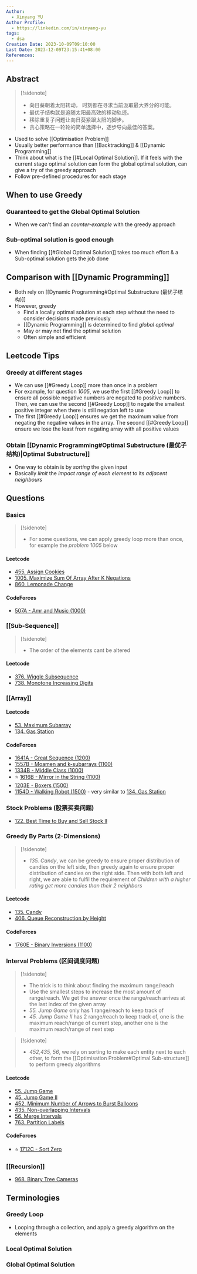 ```yaml
---
Author:
  - Xinyang YU
Author Profile:
  - https://linkedin.com/in/xinyang-yu
tags:
  - dsa
Creation Date: 2023-10-09T09:10:00
Last Date: 2023-12-09T23:15:41+08:00
References: 
---
```

## Abstract

>[!sidenote]
>- 向日葵朝着太阳转动， 时刻都在寻求当前汲取最大养分的可能。 
>- 最优子结构就是追随太阳最高效的移动轨迹。
>- 移除重复子问题让向日葵紧跟太阳的脚步。
>- 贪心策略在一轮轮的简单选择中，逐步导向最佳的答案。
- Used to solve [[Optimisation Problem]]
- Usually better performance than [[Backtracking]] & [[Dynamic Programming]]
- Think about what is the [[#Local Optimal Solution]]. If it feels with the current stage optimal solution can form the global optimal solution, can give a try of the greedy approach 
- Follow pre-defined procedures for each stage


## When to use Greedy
### Guaranteed to get the Global Optimal Solution
- When we can't find an *counter-example* with the greedy approach 
### Sub-optimal solution is good enough 
- When finding [[#Global Optimal Solution]] takes too much effort & a Sub-optimal solution gets the job done

## Comparison with [[Dynamic Programming]]
- Both rely on [[Dynamic Programming#Optimal Substructure (最优子结构)]]
- However, greedy
	- Find a locally optimal solution at each step without the need to consider decisions made previously
	- [[Dynamic Programming]] is determined to find *global optimal*
	- May or may not find the optimal solution
	- Often simple and efficient

## Leetcode Tips
### Greedy at different stages
- We can use [[#Greedy Loop]] more than once in a problem
- For example, for question *1005*, we use the first [[#Greedy Loop]] to ensure all possible negative numbers are negated to positive numbers. Then, we can use the second [[#Greedy Loop]] to negate the smallest positive integer when there is still negation left to use
- The first [[#Greedy Loop]] ensures we get the maximum value from negating the negative values in the array. The second [[#Greedy Loop]] ensure we lose the least from negating array with all positive values
### Obtain [[Dynamic Programming#Optimal Substructure (最优子结构)|Optimal Substructure]]
- One way to obtain is by *sorting* the given input
- Basically *limit* the *impact range of each element* to its *adjacent neighbours*

## Questions
### Basics 
>[!sidenote]
>- For some questions, we can apply greedy loop more than once, for example the *problem 1005* below

#### Leetcode
- [455. Assign Cookies](https://leetcode.cn/problems/assign-cookies/)
- [1005. Maximize Sum Of Array After K Negations](https://leetcode.cn/problems/maximize-sum-of-array-after-k-negations/)
- [860. Lemonade Change](https://leetcode.cn/problems/lemonade-change/)
#### CodeForces
- [507A - Amr and Music (1000)](https://codeforces.com/problemset/problem/507/A)

### [[Sub-Sequence]]
>[!sidenote]
>- The order of the elements cant be altered 

#### Leetcode
- [376. Wiggle Subsequence](https://leetcode.cn/problems/wiggle-subsequence/)
- [738. Monotone Increasing Digits](https://leetcode.cn/problems/monotone-increasing-digits/)




### [[Array]]
#### Leetcode
- [53. Maximum Subarray](https://leetcode.cn/problems/maximum-subarray/)
- [134. Gas Station](https://leetcode.cn/problems/gas-station/)
#### CodeForces
- [1641A - Great Sequence (1200)](https://codeforces.com/problemset/problem/1641/A)
- [1557B - Moamen and k-subarrays (1100)](https://codeforces.com/problemset/problem/1557/B)
- [1334B - Middle Class (1000)](https://codeforces.com/problemset/problem/1334/B)
- ⭐ [1616B - Mirror in the String (1100)](https://codeforces.com/problemset/problem/1616/B)
- [1203E - Boxers (1500)](https://codeforces.com/problemset/problem/1203/E)
- [1154D - Walking Robot (1500)](https://codeforces.com/problemset/problem/1154/D) - very similar to [134. Gas Station](https://leetcode.cn/problems/gas-station/)


### Stock Problems (股票买卖问题)
- [122. Best Time to Buy and Sell Stock II](https://leetcode.cn/problems/best-time-to-buy-and-sell-stock-ii/)

### Greedy By Parts (2-Dimensions)
>[!sidenote]
>- *135. Candy*, we can be greedy to ensure proper distribution of candies on the left side, then greedy again to ensure proper distribution of candies on the right side. Then with both left and right, we are able to fulfil the requirement of *Children with a higher rating get more candies than their 2 neighbors*

#### Leetcode
- [135. Candy](https://leetcode.cn/problems/candy/)
- [406. Queue Reconstruction by Height](https://leetcode.cn/problems/queue-reconstruction-by-height/)
#### CodeForces
- [1760E - Binary Inversions (1100)](https://codeforces.com/contest/1760/problem/E)

### Interval Problems (区间调度问题)
>[!sidenote]
>- The trick is to think about finding the maximum range/reach
>- Use the smallest steps to increase the most amount of range/reach. We get the answer once the range/reach arrives at the last index of the given array
>- *55. Jump Game* only has 1 range/reach to keep track of 
>- *45. Jump Game II* has 2 range/reach to keep track of, one is the maximum reach/range of current step, another one is the maximum reach/range of next step

>[!sidenote]
>- *452,435, 56*, we rely on sorting to make each entity next to each other, to form the [[Optimisation Problem#Optimal Sub-structure]] to perform greedy algorithms
#### Leetcode
- [55. Jump Game](https://leetcode.cn/problems/jump-game/)
- [45. Jump Game II](https://leetcode.cn/problems/jump-game-ii/)
- [452. Minimum Number of Arrows to Burst Balloons](https://leetcode.cn/problems/minimum-number-of-arrows-to-burst-balloons/)
- [435. Non-overlapping Intervals](https://leetcode.cn/problems/non-overlapping-intervals/)
- [56. Merge Intervals](https://leetcode.cn/problems/merge-intervals/)
- [763. Partition Labels](https://leetcode.cn/problems/partition-labels/)
#### CodeForces
- ⭐ [1712C - Sort Zero](https://codeforces.com/contest/1712/problem/C)

### [[Recursion]]
- [968. Binary Tree Cameras](https://leetcode.cn/problems/binary-tree-cameras/)



## Terminologies 
### Greedy Loop
- Looping through a collection, and apply a greedy algorithm on the elements
### Local Optimal Solution 
### Global Optimal Solution